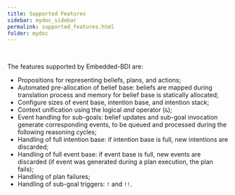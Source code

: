 ```yaml
---
title: Supported Features
sidebar: mydoc_sidebar
permalink: supported_features.html
folder: mydoc
---
```


<br>

The features supported by Embedded-BDI are:

* Propositions for representing beliefs, plans, and actions;
* Automated pre-allocation of belief base: beliefs are mapped during translation process and memory for belief base is statically allocated;
* Configure sizes of event base, intention base, and intention stack;
* Context unification using the logical *and* operator (`&`);
* Event handling for sub-goals: belief updates and sub-goal invocation generate corresponding events, to be queued and processed during the following reasoning cycles;
* Handling of full intention base: if intention base is full, new intentions are discarded;
* Handling of full event base: if event base is full, new events are discarded (if event was generated during a plan execution, the plan fails);
* Handling of plan failures;
* Handling of sub-goal triggers: `!` and `!!`.